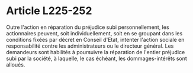 # Article L225-252

<p>Outre l'action en réparation du préjudice subi personnellement, les actionnaires peuvent, soit individuellement, soit en se groupant dans les conditions fixées par décret en Conseil d'Etat, intenter l'action sociale en responsabilité contre les administrateurs ou le directeur général. Les demandeurs sont habilités à poursuivre la réparation de l'entier préjudice subi par la société, à laquelle, le cas échéant, les dommages-intérêts sont alloués.</p>